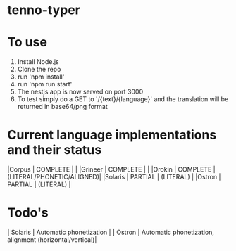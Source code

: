 # tenno-typer

# To use
1. Install Node.js
2. Clone the repo
3. run 'npm install'
4. run 'npm run start'
5. The nestjs app is now served on port 3000
6. To test simply do a GET to '/{text}/{language}' and the translation will be returned in base64/png format

# Current language implementations and their status
|Corpus  | COMPLETE |                           |
|Grineer | COMPLETE |                           |
|Orokin  | COMPLETE | (LITERAL/PHONETIC/ALIGNED)|
|Solaris | PARTIAL  | (LITERAL)                 |
|Ostron  | PARTIAL  | (LITERAL)                 |

# Todo's
| Solaris | Automatic phonetization                                 |
| Ostron  | Automatic phonetization, alignment (horizontal/vertical)|
